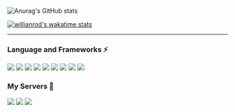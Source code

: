 <!--
**antegral/antegral** is a ✨ _special_ ✨ repository because its `README.md` (this file) appears on your GitHub profile.

Here are some ideas to get you started:

- 🔭 I’m currently working on ...
- 🌱 I’m currently learning ...
- 👯 I’m looking to collaborate on ...
- 🤔 I’m looking for help with ...
- 💬 Ask me about ...
- 📫 How to reach me: ...
- 😄 Pronouns: ...
- ⚡ Fun fact: ...
-->



![Anurag's GitHub stats](https://github-readme-stats.vercel.app/api?username=antegral&theme=default&show_icons=true&bg_color=30,49e9ff,9284ff)


[![willianrod's wakatime stats](https://github-readme-stats.vercel.app/api/wakatime?username=antegral&theme=react)](https://wakatime.com/@antegral)

<hr>

### Language and Frameworks ⚡
<img src="https://img.shields.io/badge/Visual Studio Code-007ACC?style=for-the-badge&logo=Visual-Studio-Code&logoColor=white"/></a>&nbsp;<img src="https://img.shields.io/badge/JavaScript-F7DF1E?style=for-the-badge&logo=JavaScript&logoColor=white"/></a>&nbsp;<img src="https://img.shields.io/badge/Express-000000?style=for-the-badge&logo=Express&logoColor=white"/></a>&nbsp;<img src="https://img.shields.io/badge/Docker-2496ED?style=for-the-badge&logo=Docker&logoColor=white"/></a>&nbsp;<img src="https://img.shields.io/badge/Vue.js-4FC08D?style=for-the-badge&logo=vue-dot-js&logoColor=white"/></a>&nbsp;<img src="https://img.shields.io/badge/Electron-47848F?style=for-the-badge&logo=Electron&logoColor=white"/></a>&nbsp;<img src="https://img.shields.io/badge/TypeScript-3178C6?style=for-the-badge&logo=TypeScript&logoColor=white"/></a>&nbsp;<img src="https://img.shields.io/badge/Vuetify-1867C0?style=for-the-badge&logo=Vuetify&logoColor=white"/></a>&nbsp;<img src="https://img.shields.io/badge/NestJS-E0234E?style=for-the-badge&logo=NestJS&logoColor=white"/></a>&nbsp;

### My Servers 🌱
<img src="https://img.shields.io/badge/CUBE-Working-green?style=for-the-badge&link=http://antegral.net"/></a>&nbsp;<img src="https://img.shields.io/badge/DELTA-Working-green?style=for-the-badge&link=http://delta.antegral.net"/></a>&nbsp;<img src="https://img.shields.io/badge/AXIS-Stopped-red?style=for-the-badge"/></a>&nbsp;

